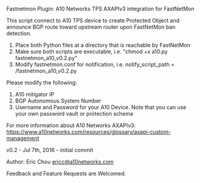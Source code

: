 
Fastnetmon Plugin:  A10 Networks TPS AXAPIv3 integration for FastNetMon  

This script connect to A10 TPS device to create Protected Object and announce BGP route toward upstream router upon FastNetMon ban detection. 

1. Place both Python files at a directory that is reachable by FastNetMon
2. Make sure both scripts are executable, i.e. "chmod +x a10.py fastnetmon_a10_v0.2.py"
3. Modify fastnetmon.conf for notification, i.e. notify_script_path = <path>/fastnetmon_a10_v0.2.py

Please modify the following: 

1. A10 mitigator IP
2. BGP Autonomous System Number
3. Username and Password for your A10 Device. Note that you can use your own password vault or protection schema

For more information about A10 Networks AXAPIv3: 
https://www.a10networks.com/resources/glossary/axapi-custom-management


v0.2 - Jul 7th, 2016 - initial commit

Author: Eric Chou ericc@a10networks.com

Feedback and Feature Requests are Welcomed. 
